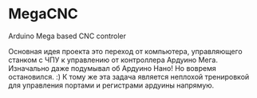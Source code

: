 # MegaCNC
Arduino Mega based CNC controler

Основная идея проекта это переход от компьютера, управляющего станком с ЧПУ к управлению от контроллера Ардуино Мега.
Изначально даже подумывал об Ардуино Нано! Но вовремя остановился. :)
К тому же эта задача является неплохой тренировкой для управления портами и регистрами ардуины напрямую.


